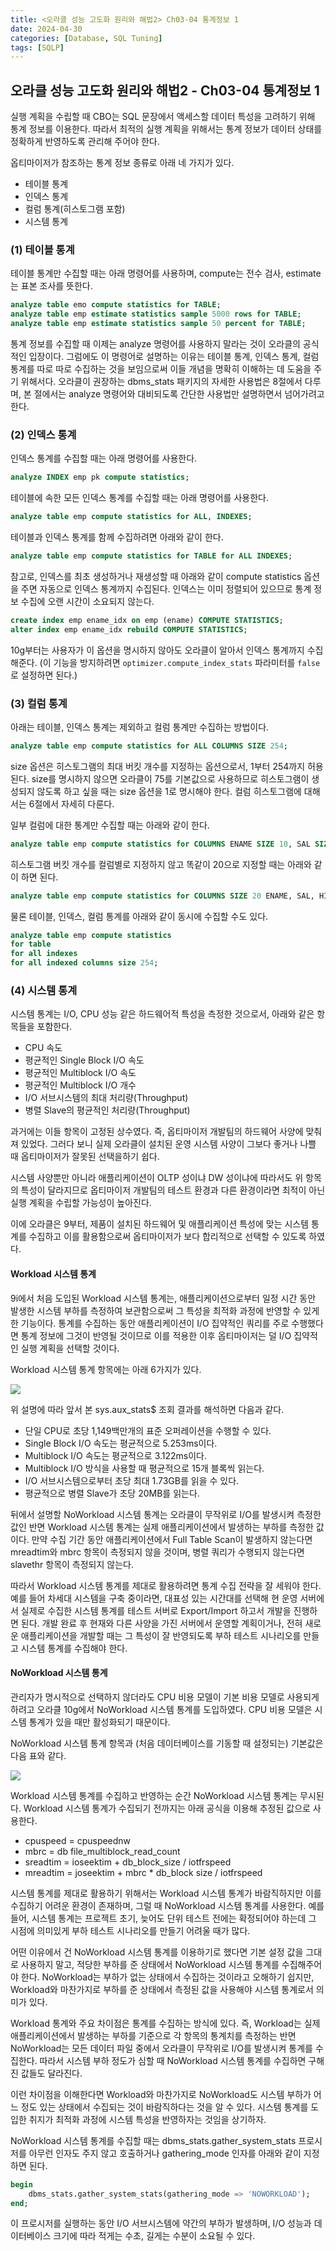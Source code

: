 ```yaml
---
title: <오라클 성능 고도화 원리와 해법2> Ch03-04 통계정보 1
date: 2024-04-30
categories: [Database, SQL Tuning]
tags: [SQLP]
---
```


## 오라클 성능 고도화 원리와 해법2 - Ch03-04 통계정보 1

실행 계획을 수립할 때 CBO는 SQL 문장에서 액세스할 데이터 특성을 고려하기 위해 통계 정보를 이용한다. 따라서 최적의 실행 계획을 위해서는 통계 정보가 데이터 상태를 정확하게 반영하도록 관리해 주어야 한다.

옵티마이저가 참조하는 통계 정보 종류로 아래 네 가지가 있다.

- 테이블 통계
- 인덱스 통계
- 컬럼 통계(히스토그램 포함)
- 시스템 통계

### (1) 테이블 통계

테이블 통계만 수집할 때는 아래 명령어를 사용하며, compute는 전수 검사, estimate는 표본 조사를 뜻한다.

```sql
analyze table emo compute statistics for TABLE;
analyze table emp estimate statistics sample 5000 rows for TABLE;
analyze table emp estimate statistics sample 50 percent for TABLE;
```

통계 정보를 수집할 때 이제는 analyze 명령어를 사용하지 말라는 것이 오라클의 공식적인 입장이다. 그럼에도 이 명령어로 설명하는 이유는 테이블 통계, 인덱스 통계, 컬럼 통계를 따로 따로 수집하는 것을 보임으로써 이들 개념을 명확히 이해하는 데 도움을 주기 위해서다. 오라클이 권장하는 dbms_stats 패키지의 자세한 사용법은 8절에서 다루며, 본 절에서는 analyze 명령어와 대비되도록 간단한 사용법만 설명하면서 넘어가려고 한다.

### (2) 인덱스 통계

인덱스 통계를 수집할 때는 아래 명령어를 사용한다.

```sql
analyze INDEX emp pk compute statistics;
```

테이블에 속한 모든 인덱스 통계를 수집할 때는 아래 명령어를 사용한다.

```sql
analyze table emp compute statistics for ALL, INDEXES;
```

테이블과 인덱스 통계를 함께 수집하려면 아래와 같이 한다.

```sql
analyze table emp compute statistics for TABLE for ALL INDEXES;
```

참고로, 인덱스를 최초 생성하거나 재생성할 때 아래와 같이 compute statistics 옵션을 주면 자동으로 인덱스 통계까지 수집된다. 인덱스는 이미 정렬되어 있으므로 통계 정보 수집에 오랜 시간이 소요되지 않는다.

```sql
create index emp ename_idx on emp (ename) COMPUTE STATISTICS;
alter index emp ename_idx rebuild COMPUTE STATISTICS;
```

10g부터는 사용자가 이 옵션을 명시하지 않아도 오라클이 알아서 인덱스 통계까지 수집해준다. (이 기능을 방지하려면 `optimizer.compute_index_stats` 파라미터를 `false`로 설정하면 된다.)

### (3) 컬럼 통계

아래는 테이블, 인덱스 통계는 제외하고 컬럼 통계만 수집하는 방법이다.

```sql
analyze table emp compute statistics for ALL COLUMNS SIZE 254;
```

size 옵션은 히스토그램의 최대 버킷 개수를 지정하는 옵션으로서, 1부터 254까지 허용된다. size를 명시하지 않으면 오라클이 75를 기본값으로 사용하므로 히스토그램이 생성되지 않도록 하고 싶을 때는 size 옵션을 1로 명시해야 한다. 컬럼 히스토그램에 대해서는 6절에서 자세히 다룬다.

일부 컬럼에 대한 통계만 수집할 때는 아래와 같이 한다.

```sql
analyze table emp compute statistics for COLUMNS ENAME SIZE 10, SAL SIZE 20;
```

히스토그램 버킷 개수를 컬럼별로 지정하지 않고 똑같이 20으로 지정할 때는 아래와 같이 하면 된다.

```sql
analyze table emp compute statistics for COLUMNS SIZE 20 ENAME, SAL, HIREDATE;
```

물론 테이블, 인덱스, 컬럼 통계를 아래와 같이 동시에 수집할 수도 있다.

```sql
analyze table emp compute statistics
for table
for all indexes
for all indexed columns size 254;
```

### (4) 시스템 통계

시스템 통계는 I/O, CPU 성능 같은 하드웨어적 특성을 측정한 것으로서, 아래와 같은 항목들을 포함한다.

- CPU 속도
- 평균적인 Single Block I/O 속도
- 평균적인 Multiblock I/O 속도
- 평균적인 Multiblock I/O 개수
- I/O 서브시스템의 최대 처리량(Throughput)
- 병렬 Slave의 평균적인 처리량(Throughput)

과거에는 이들 항목이 고정된 상수였다. 즉, 옵티마이저 개발팀의 하드웨어 사양에 맞춰져 있었다. 그러다 보니 실제 오라클이 설치된 운영 시스템 사양이 그보다 좋거나 나쁠 때 옵티마이저가 잘못된 선택을하기 쉽다.

시스템 사양뿐만 아니라 애플리케이션이 OLTP 성이냐 DW 성이냐에 따라서도 위 항목의 특성이 달라지므로 옵티마이저 개발팀의 테스트 환경과 다른 환경이라면 최적이 아닌 실행 계획을 수립할 가능성이 높아진다.

이에 오라클은 9부터, 제품이 설치된 하드웨어 및 애플리케이션 특성에 맞는 시스템 통계를 수집하고 이를 활용함으로써 옵티마이저가 보다 합리적으로 선택할 수 있도록 하였다.

#### Workload 시스템 통계

9i에서 처음 도입된 Workload 시스템 통계는, 애플리케이션으로부터 일정 시간 동안 발생한 시스템 부하를 측정하여 보관함으로써 그 특성을 최적화 과정에 반영할 수 있게 한 기능이다. 통계를 수집하는 동안 애플리케이션이 I/O 집약적인 쿼리를 주로 수행했다면 통계 정보에 그것이 반영될 것이므로 이를 적용한 이후 옵티마이저는 덜 I/O 집약적인 실행 계획을 선택할 것이다.

Workload 시스템 통계 항목에는 아래 6가지가 있다.

![](/assets/images/sqlp/sqlp2-03-04-4-table1.png)

위 설명에 따라 앞서 본 sys.aux_stats$ 조회 결과를 해석하면 다음과 같다.

- 단일 CPU로 초당 1,149백만개의 표준 오퍼레이션을 수행할 수 있다.
- Single Block I/O 속도는 평균적으로 5.253ms이다.
- Multiblock I/O 속도는 평균적으로 3.122ms이다.
- Multiblock I/O 방식을 사용할 때 평균적으로 15개 블록씩 읽는다.
- I/O 서브시스템으로부터 초당 최대 1.73GB를 읽을 수 있다.
- 평균적으로 병렬 Slave가 초당 20MB를 읽는다.

뒤에서 설명할 NoWorkload 시스템 통계는 오라클이 무작위로 I/O를 발생시켜 측정한 값인 반면 Workload 시스템 통계는 실제 애플리케이션에서 발생하는 부하를 측정한 값이다. 만약 수집 기간 동안 애플리케이션에서 Full Table Scan이 발생하지 않는다면 mreadtim와 mbrc 항목이 측정되지 않을 것이며, 병렬 쿼리가 수행되지 않는다면 slavethr 항목이 측정되지 않는다.

따라서 Workload 시스템 통계를 제대로 활용하려면 통계 수집 전략을 잘 세워야 한다. 예를 들어 차세대 시스템을 구축 중이라면, 대표성 있는 시간대를 선택해 현 운영 서버에서 실제로 수집한 시스템 통계를 테스트 서버로 Export/Import 하고서 개발을 진행하면 된다. 개발 완료 후 현재와 다른 사양을 가진 서버에서 운영할 계획이거나, 전혀 새로운 애플리케이션을 개발할 때는 그 특성이 잘 반영되도록 부하 테스트 시나리오를 만들고 시스템 통계를 수집해야 한다.

#### NoWorkload 시스템 통계

관리자가 명시적으로 선택하지 않더라도 CPU 비용 모델이 기본 비용 모델로 사용되게 하려고 오라클 10g에서 NoWorkload 시스템 통계를 도입하였다. CPU 비용 모델은 시스템 통계가 있을 때만 활성화되기 때문이다.

NoWorkload 시스템 통계 항목과 (처음 데이터베이스를 기동할 때 설정되는) 기본값은 다음 표와 같다.

![](/assets/images/sqlp/sqlp2-03-04-4-table2.png)

Workload 시스템 통계를 수집하고 반영하는 순간 NoWorkload 시스템 통계는 무시된다. Workload 시스템 통계가 수집되기 전까지는 아래 공식을 이용해 추정된 값으로 사용한다.

- cpuspeed = cpuspeednw
- mbrc = db file_multiblock_read_count
- sreadtim = ioseektim + db_block_size / iotfrspeed
- mreadtim = joseektim + mbrc \* db_block size / iotfrspeed

시스템 통계를 제대로 활용하기 위해서는 Workload 시스템 통계가 바람직하지만 이를 수집하기 어려운 환경이 존재하며, 그럴 때 NoWorkload 시스템 통계를 사용한다. 예를 들어, 시스템 통계는 프로젝트 초기, 늦어도 단위 테스트 전에는 확정되어야 하는데 그 시점에 의미있게 부하 테스트 시나리오를 만들기 어려울 때가 많다.

어떤 이유에서 건 NoWorkload 시스템 통계를 이용하기로 했다면 기본 설정 값을 그대로 사용하지 말고, 적당한 부하를 준 상태에서 NoWorkload 시스템 통계를 수집해주어야 한다. NoWorkload는 부하가 없는 상태에서 수집하는 것이라고 오해하기 쉽지만, Workload와 마찬가지로 부하를 준 상태에서 측정된 값을 사용해야 시스템 통계로서 의미가 있다.

Workload 통계와 주요 차이점은 통계를 수집하는 방식에 있다. 즉, Workload는 실제 애플리케이션에서 발생하는 부하를 기준으로 각 항목의 통계치를 측정하는 반면 NoWorkload는 모든 데이터 파일 중에서 오라클이 무작위로 I/O를 발생시켜 통계를 수집한다. 따라서 시스템 부하 정도가 심할 때 NoWorkload 시스템 통계를 수집하면 구해진 값들도 달라진다.

이런 차이점을 이해한다면 Workload와 마찬가지로 NoWorkload도 시스템 부하가 어느 정도 있는 상태에서 수집되는 것이 바람직하다는 것을 알 수 있다. 시스템 통계를 도입한 취지가 최적화 과정에 시스템 특성을 반영하자는 것임을 상기하자.

NoWorkload 시스템 통계를 수집할 때는 dbms_stats.gather_system_stats 프로시저를 아무런 인자도 주지 않고 호출하거나 gathering_mode 인자를 아래와 같이 지정하면 된다.

```sql
begin
    dbms_stats.gather_system_stats(gathering_mode => 'NOWORKLOAD');
end;
```

이 프로시저를 실행하는 동안 I/O 서브시스템에 약간의 부하가 발생하며, I/O 성능과 데이터베이스 크기에 따라 적게는 수초, 길게는 수분이 소요될 수 있다.
